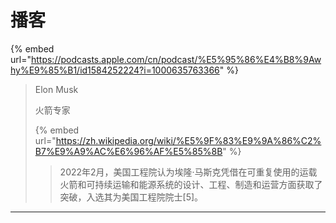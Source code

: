 # 播客



{% embed url="https://podcasts.apple.com/cn/podcast/%E5%95%86%E4%B8%9Awhy%E9%85%B1/id1584252224?i=1000635763366" %}

> Elon Musk
>
> 火箭专家
>
>
>
> {% embed url="https://zh.wikipedia.org/wiki/%E5%9F%83%E9%9A%86%C2%B7%E9%A9%AC%E6%96%AF%E5%85%8B" %}
>
> > 2022年2月，美国工程院认为埃隆·马斯克凭借在可重复使用的运载火箭和可持续运输和能源系统的设计、工程、制造和运营方面获取了突破，入选其为美国工程院院士\[5]。

***

